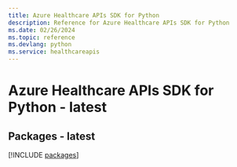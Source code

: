 ```yaml
---
title: Azure Healthcare APIs SDK for Python
description: Reference for Azure Healthcare APIs SDK for Python
ms.date: 02/26/2024
ms.topic: reference
ms.devlang: python
ms.service: healthcareapis
---
```

# Azure Healthcare APIs SDK for Python - latest
## Packages - latest
[!INCLUDE [packages](healthcare-apis-index.md)]